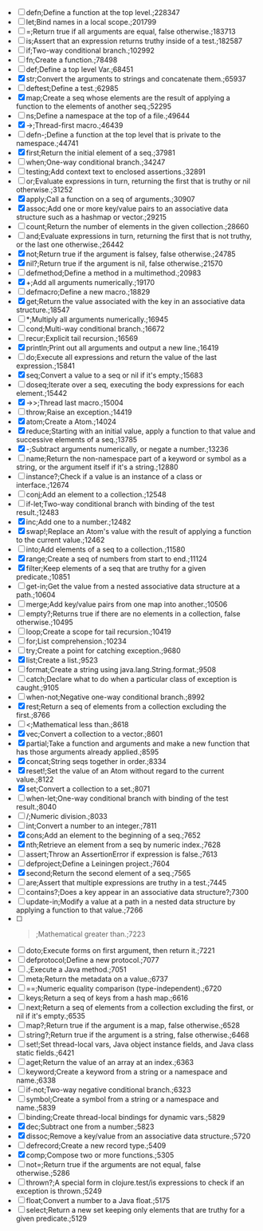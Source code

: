 - [ ] defn;Define a function at the top level.;228347
- [ ] let;Bind names in a local scope.;201799
- [ ] =;Return true if all arguments are equal, false otherwise.;183713
- [ ] is;Assert that an expression returns truthy inside of a test.;182587
- [ ] if;Two-way conditional branch.;102992
- [ ] fn;Create a function.;78498
- [ ] def;Define a top level Var.;68451
- [X] str;Convert the arguments to strings and concatenate them.;65937
- [ ] deftest;Define a test.;62985
- [X] map;Create a seq whose elements are the result of applying a function to the elements of another seq.;52295
- [ ] ns;Define a namespace at the top of a file.;49644
- [X] ->;Thread-first macro.;46439
- [ ] defn-;Define a function at the top level that is private to the namespace.;44741
- [X] first;Return the initial element of a seq.;37981
- [ ] when;One-way conditional branch.;34247
- [ ] testing;Add context text to enclosed assertions.;32891
- [ ] or;Evaluate expressions in turn, returning the first that is truthy or nil otherwise.;31252
- [X] apply;Call a function on a seq of arguments.;30907
- [X] assoc;Add one or more key/value pairs to an associative data structure such as a hashmap or vector.;29215
- [ ] count;Return the number of elements in the given collection.;28660
- [ ] and;Evaluate expressions in turn, returning the first that is not truthy, or the last one otherwise.;26442
- [X] not;Return true if the argument is falsey, false otherwise.;24785
- [X] nil?;Return true if the argument is nil, false otherwise.;21570
- [ ] defmethod;Define a method in a multimethod.;20983
- [X] +;Add all arguments numerically.;19170
- [ ] defmacro;Define a new macro.;18829
- [X] get;Return the value associated with the key in an associative data structure.;18547
- [ ] *;Multiply all arguments numerically.;16945
- [ ] cond;Multi-way conditional branch.;16672
- [ ] recur;Explicit tail recursion.;16569
- [X] println;Print out all arguments and output a new line.;16419
- [ ] do;Execute all expressions and return the value of the last expression.;15841
- [X] seq;Convert a value to a seq or nil if it's empty.;15683
- [ ] doseq;Iterate over a seq, executing the body expressions for each element.;15442
- [X] ->>;Thread last macro.;15004
- [ ] throw;Raise an exception.;14419
- [X] atom;Create a Atom.;14024
- [X] reduce;Starting with an initial value, apply a function to that value and successive elements of a seq.;13785
- [X] -;Subtract arguments numerically, or negate a number.;13236
- [ ] name;Return the non-namespace part of a keyword or symbol as a string, or the argument itself if it's a string.;12880
- [ ] instance?;Check if a value is an instance of a class or interface.;12674
- [ ] conj;Add an element to a collection.;12548
- [ ] if-let;Two-way conditional branch with binding of the test result.;12483
- [X] inc;Add one to a number.;12482
- [X] swap!;Replace an Atom's value with the result of applying a function to the current value.;12462
- [ ] into;Add elements of a seq to a collection.;11580
- [X] range;Create a seq of numbers from start to end.;11124
- [X] filter;Keep elements of a seq that are truthy for a given predicate.;10851
- [ ] get-in;Get the value from a nested associative data structure at a path.;10604
- [ ] merge;Add key/value pairs from one map into another.;10506
- [ ] empty?;Returns true if there are no elements in a collection, false otherwise.;10495
- [ ] loop;Create a scope for tail recursion.;10419
- [ ] for;List comprehension.;10234
- [ ] try;Create a point for catching exception.;9680
- [X] list;Create a list.;9523
- [ ] format;Create a string using java.lang.String.format.;9508
- [ ] catch;Declare what to do when a particular class of exception is caught.;9105
- [ ] when-not;Negative one-way conditional branch.;8992
- [X] rest;Return a seq of elements from a collection excluding the first.;8766
- [ ] <;Mathematical less than.;8618
- [X] vec;Convert a collection to a vector.;8601
- [X] partial;Take a function and arguments and make a new function that has those arguments already applied.;8595
- [X] concat;String seqs together in order.;8334
- [X] reset!;Set the value of an Atom without regard to the current value.;8122
- [X] set;Convert a collection to a set.;8071
- [ ] when-let;One-way conditional branch with binding of the test result.;8040
- [ ] /;Numeric division.;8033
- [ ] int;Convert a number to an integer.;7811
- [X] cons;Add an element to the beginning of a seq.;7652
- [X] nth;Retrieve an element from a seq by numeric index.;7628
- [ ] assert;Throw an AssertionError if expression is false.;7613
- [ ] defproject;Define a Leiningen project.;7604
- [X] second;Return the second element of a seq.;7565
- [ ] are;Assert that multiple expressions are truthy in a test.;7445
- [ ] contains?;Does a key appear in an associative data structure?;7300
- [ ] update-in;Modify a value at a path in a nested data structure by applying a function to that value.;7266
- [ ] >;Mathematical greater than.;7223
- [ ] doto;Execute forms on first argument, then return it.;7221
- [ ] defprotocol;Define a new protocol.;7077
- [ ] .;Execute a Java method.;7051
- [ ] meta;Return the metadata on a value.;6737
- [ ] ==;Numeric equality comparison (type-independent).;6720
- [ ] keys;Return a seq of keys from a hash map.;6616
- [ ] next;Return a seq of elements from a collection excluding the first, or nil if it's empty.;6535
- [ ] map?;Return true if the argument is a map, false otherwise.;6528
- [ ] string?;Return true if the argument is a string, false otherwise.;6468
- [ ] set!;Set thread-local vars, Java object instance fields, and Java class static fields.;6421
- [ ] aget;Return the value of an array at an index.;6363
- [ ] keyword;Create a keyword from a string or a namespace and name.;6338
- [ ] if-not;Two-way negative conditional branch.;6323
- [ ] symbol;Create a symbol from a string or a namespace and name.;5839
- [ ] binding;Create thread-local bindings for dynamic vars.;5829
- [X] dec;Subtract one from a number.;5823
- [X] dissoc;Remove a key/value from an associative data structure.;5720
- [ ] defrecord;Create a new record type.;5409
- [X] comp;Compose two or more functions.;5305
- [ ] not=;Return true if the arguments are not equal, false otherwise.;5286
- [ ] thrown?;A special form in clojure.test/is expressions to check if an exception is thrown.;5249
- [ ] float;Convert a number to a Java float.;5175
- [ ] select;Return a new set keeping only elements that are truthy for a given predicate.;5129
